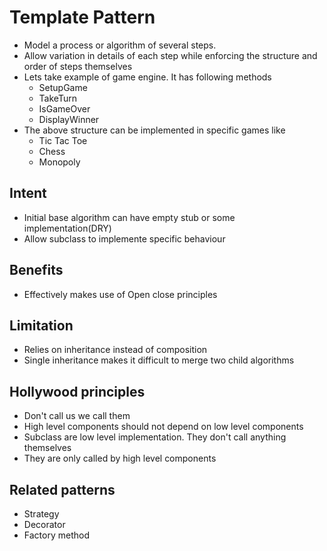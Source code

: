 # Template Pattern

* Model a process or algorithm of several steps.
* Allow variation in details of each step while enforcing the structure and order of steps themselves
* Lets take example of game engine. It has following methods
    * SetupGame
    * TakeTurn
    * IsGameOver
    * DisplayWinner
* The above structure can be implemented in specific games like
   * Tic Tac Toe
   * Chess
   * Monopoly
   
   
## Intent

* Initial base algorithm can have empty stub or some implementation(DRY)
* Allow subclass to implemente specific behaviour

## Benefits

* Effectively makes use of Open close principles

## Limitation
* Relies on inheritance instead of composition
* Single inheritance makes it difficult to merge two child algorithms

## Hollywood principles
* Don't call us we call them
* High level components should not depend on low level components
* Subclass are low level implementation. They don't call anything themselves
* They are only called by high level components


## Related patterns
* Strategy
* Decorator
* Factory method